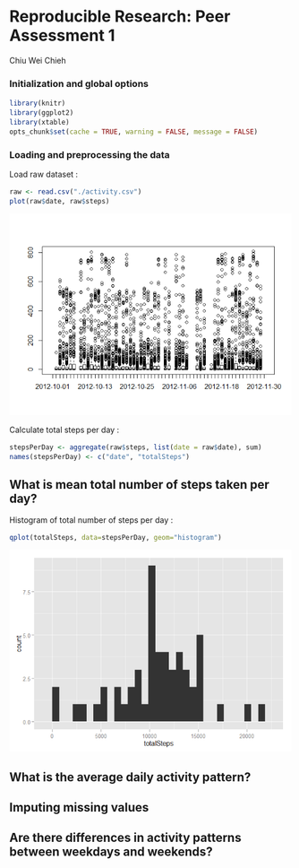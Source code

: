 # Reproducible Research: Peer Assessment 1
Chiu Wei Chieh  

### Initialization and global options


```r
library(knitr)
library(ggplot2)
library(xtable)
opts_chunk$set(cache = TRUE, warning = FALSE, message = FALSE)
```

### Loading and preprocessing the data

Load raw dataset :  


```r
raw <- read.csv("./activity.csv")
plot(raw$date, raw$steps)
```

![](PA1_files/figure-html/unnamed-chunk-1-1.png) 

Calculate total steps per day :  


```r
stepsPerDay <- aggregate(raw$steps, list(date = raw$date), sum)
names(stepsPerDay) <- c("date", "totalSteps")
```

## What is mean total number of steps taken per day?

Histogram of total number of steps per day :  


```r
qplot(totalSteps, data=stepsPerDay, geom="histogram")
```

![](PA1_files/figure-html/unnamed-chunk-3-1.png) 

## What is the average daily activity pattern?



## Imputing missing values



## Are there differences in activity patterns between weekdays and weekends?
